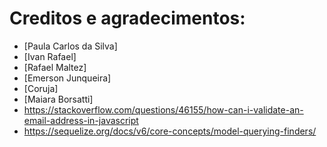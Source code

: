 # Creditos e agradecimentos:

 - [Paula Carlos da Silva]
 - [Ivan Rafael]
 - [Rafael Maltez]
 - [Emerson Junqueira]
 - [Coruja]
 - [Maiara Borsatti]
 - https://stackoverflow.com/questions/46155/how-can-i-validate-an-email-address-in-javascript
 - https://sequelize.org/docs/v6/core-concepts/model-querying-finders/
